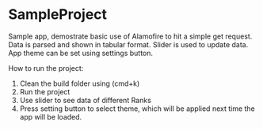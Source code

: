 # SampleProject
Sample app, demostrate basic use of Alamofire to hit a simple get request. Data is parsed and shown in tabular format. Slider is used to update data. App theme can be set using settings button.

How to run the project:
1) Clean the build folder using (cmd+k)
2) Run the project
3) Use slider to see data of different Ranks
4) Press setting button to select theme, which will be applied next time the app will be loaded.
